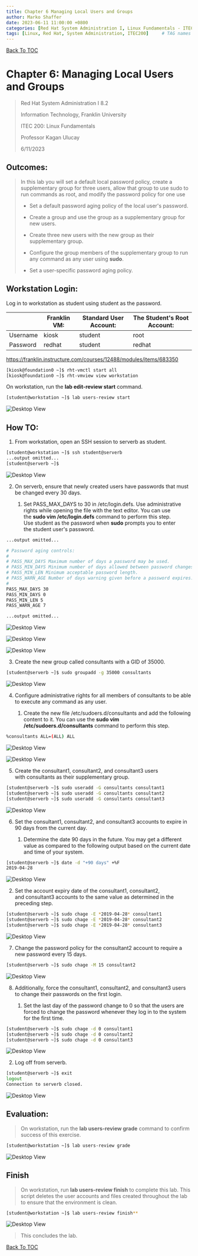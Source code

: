 ```yaml
---
title: Chapter 6 Managing Local Users and Groups
author: Marko Shaffer
date: 2023-06-11 11:00:00 +0800
categories: [Red Hat System Administration I, Linux Fundamentals - ITEC 200]
tags: [Linux, Red Hat, System Administration, ITEC200]     # TAG names should always be lowercase
---
```

[Back To TOC](https://github.com/MarkoShaffer/Red-Hat-Linux-System-Administration/blob/main/)

# Chapter 6: Managing Local Users and Groups
> Red Hat System Administration I 8.2
>
> Information Technology, Franklin University
>
> ITEC 200: Linux Fundamentals
>
> Professor Kagan Ulucay
>
> 6/11/2023

## Outcomes:
> In this lab you will set a default local password policy, create a supplementary group for three users, allow that group to use sudo to run commands as root, and modify the password policy for one use
> 
> - Set a default password aging policy of the local user's password.
> 
> - Create a group and use the group as a supplementary group for new users.
> 
> - Create three new users with the new group as their supplementary group.
> 
> - Configure the group members of the supplementary group to run any command as any user using **sudo**.
> 
> - Set a user-specific password aging policy.

## Workstation Login:
Log in to workstation as student using student as the password.

|          | Franklin VM: | Standard User Account: | The Student's Root Account: |
|----------|--------------|------------------------|-----------------------------|
| Username | kiosk        | student                | root                        |
| Password | redhat       | student                | redhat                      |

<https://franklin.instructure.com/courses/12488/modules/items/683350>

```bash
[kiosk@foundation0 ~]$ rht-vmctl start all
[kiosk@foundation0 ~]$ rht-vmview view workstation
```

On workstation, run the **lab edit-review start** command.

```bash
[student@workstation ~]$ lab users-review start
```

![Desktop View](/assets/files/SchoolProjects/ITEC200/ManagingLocalUsersAndGroups/image1.png)

## How TO:
1.  From workstation, open an SSH session to serverb as student.

```bash
[student@workstation ~]$ ssh student@serverb
...output omitted...
[student@serverb ~]$
```
![Desktop View](/assets/files/SchoolProjects/ITEC200/ManagingLocalUsersAndGroups/image2.png)


2.  On serverb, ensure that newly created users have passwords that must
    be changed every 30 days.

    1.  Set PASS_MAX_DAYS to 30 in /etc/login.defs. Use administrative
        rights while opening the file with the text editor. You can use
        the **sudo vim /etc/login.defs** command to perform this step.
        Use student as the password when **sudo** prompts you to enter
        the student user's password.

```bash
...output omitted...

# Password aging controls:
#
# PASS_MAX_DAYS Maximum number of days a password may be used.
# PASS_MIN_DAYS Minimum number of days allowed between password changes.
# PASS_MIN_LEN Minimum acceptable password length.
# PASS_WARN_AGE Number of days warning given before a password expires.
#
PASS_MAX_DAYS 30
PASS_MIN_DAYS 0
PASS_MIN_LEN 5
PASS_WARN_AGE 7

...output omitted...
```

![Desktop View](/assets/files/SchoolProjects/ITEC200/ManagingLocalUsersAndGroups/image3.png)


![Desktop View](/assets/files/SchoolProjects/ITEC200/ManagingLocalUsersAndGroups/image4.png)


![Desktop View](/assets/files/SchoolProjects/ITEC200/ManagingLocalUsersAndGroups/image5.png)


3.  Create the new group called consultants with a GID of 35000.

```bash
[student@serverb ~]$ sudo groupadd -g 35000 consultants
```
![Desktop View](/assets/files/SchoolProjects/ITEC200/ManagingLocalUsersAndGroups/image6.png)

4.  Configure administrative rights for all members of consultants to be
    able to execute any command as any user.

    1.  Create the new file /etc/sudoers.d/consultants and add the
        following content to it. You can use the **sudo vim
        /etc/sudoers.d/consultants** command to perform this step.

```bash
%consultants ALL=(ALL) ALL
```

![Desktop View](/assets/files/SchoolProjects/ITEC200/ManagingLocalUsersAndGroups/image7.png)


![Desktop View](/assets/files/SchoolProjects/ITEC200/ManagingLocalUsersAndGroups/image8.png)


5.  Create the consultant1, consultant2, and consultant3 users
    with consultants as their supplementary group.

```bash
[student@serverb ~]$ sudo useradd -G consultants consultant1
[student@serverb ~]$ sudo useradd -G consultants consultant2
[student@serverb ~]$ sudo useradd -G consultants consultant3
```

![Desktop View](/assets/files/SchoolProjects/ITEC200/ManagingLocalUsersAndGroups/image9.png)

6.  Set the consultant1, consultant2, and consultant3 accounts to expire
    in 90 days from the current day.

    1.  Determine the date 90 days in the future. You may get a
        different value as compared to the following output based on the
        current date and time of your system.

```bash
[student@serverb ~]$ date -d "+90 days" +%F
2019-04-28
```

![Desktop View](/assets/files/SchoolProjects/ITEC200/ManagingLocalUsersAndGroups/image10.png)

2.  Set the account expiry date of the consultant1, consultant2,
    and consultant3 accounts to the same value as determined in the
    preceding step.

```bash
[student@serverb ~]$ sudo chage -E *2019-04-28* consultant1
[student@serverb ~]$ sudo chage -E *2019-04-28* consultant2
[student@serverb ~]$ sudo chage -E *2019-04-28* consultant3
```

![Desktop View](/assets/files/SchoolProjects/ITEC200/ManagingLocalUsersAndGroups/image11.png)

7.  Change the password policy for the consultant2 account to require a
    new password every 15 days.

```bash
[student@serverb ~]$ sudo chage -M 15 consultant2
```

![Desktop View](/assets/files/SchoolProjects/ITEC200/ManagingLocalUsersAndGroups/image12.png)

8.  Additionally, force the consultant1, consultant2,
    and consultant3 users to change their passwords on the first login.

    1.  Set the last day of the password change to 0 so that the users
        are forced to change the password whenever they log in to the
        system for the first time.

```bash
[student@serverb ~]$ sudo chage -d 0 consultant1
[student@serverb ~]$ sudo chage -d 0 consultant2
[student@serverb ~]$ sudo chage -d 0 consultant3
```

![Desktop View](/assets/files/SchoolProjects/ITEC200/ManagingLocalUsersAndGroups/image13.png)

2.  Log off from serverb.

```bash
[student@serverb ~]$ exit
logout
Connection to serverb closed.
```

![Desktop View](/assets/files/SchoolProjects/ITEC200/ManagingLocalUsersAndGroups/image14.png)

## Evaluation:

> On workstation, run the **lab users-review grade** command to confirm
> success of this exercise.

```bash
[student@workstation ~]$ lab users-review grade
```

![Desktop View](/assets/files/SchoolProjects/ITEC200/ManagingLocalUsersAndGroups/image15.png)

## Finish

> On workstation, run **lab users-review finish** to complete this lab.
> This script deletes the user accounts and files created throughout the
> lab to ensure that the environment is clean.

```bash
[student@workstation ~]$ lab users-review finish**
```

![Desktop View](/assets/files/SchoolProjects/ITEC200/ManagingLocalUsersAndGroups/image16.png)

> This concludes the lab.

[Back To TOC](https://github.com/MarkoShaffer/Red-Hat-Linux-System-Administration/blob/main/)
